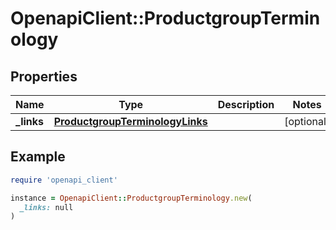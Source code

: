 # OpenapiClient::ProductgroupTerminology

## Properties

| Name | Type | Description | Notes |
| ---- | ---- | ----------- | ----- |
| **_links** | [**ProductgroupTerminologyLinks**](ProductgroupTerminologyLinks.md) |  | [optional] |

## Example

```ruby
require 'openapi_client'

instance = OpenapiClient::ProductgroupTerminology.new(
  _links: null
)
```

